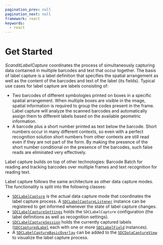 ```yaml
---
pagination_prev: null
pagination_next: null
framework: react
keywords:
  - react
---
```


# Get Started

_ScanditLabelCapture_ coordinates the process of simultaneously capturing data contained in multiple barcodes and text that occur together. The basis of label capture is a label definition that specifies the spatial arrangement as well as the content of the barcodes and text of the label (its fields). Typical use cases for label capture are labels consisting of:

* Two barcodes of different symbologies printed on boxes in a specific spatial arrangement. When multiple boxes are visible in the image, spatial information is required to group the codes present in the frame. Label capture will analyze the scanned barcodes and automatically assign them to different labels based on the available geometric information.
* A barcode plus a short number printed as text below the barcode. Short numbers occur in many different contexts, so even with a perfect recognition solution short numbers from other contexts are still read even if they are not part of the form. By making the presence of the short number conditional on the presence of the barcodes, such false reads are eliminated very effectively.

Label capture builds on top of other technologies: Barcode Batch for reading and tracking barcodes over multiple frames and text recognition for reading text.

Label capture follows the same architecture as other data capture modes. The functionality is split into the following classes:

* [`SDCLabelCapture`](https://docs.scandit.com/data-capture-sdk/react-native/label-capture/api/label-capture.html#class-scandit.datacapture.label.LabelCapture) is the actual data capture mode that coordinates the label capture process. A [`SDCLabelCaptureListener`](https://docs.scandit.com/data-capture-sdk/react-native/label-capture/api/label-capture-listener.html#interface-scandit.datacapture.label.ILabelCaptureListener) instance can be registered to get informed whenever the state of label capture changes.
* [`SDCLabelCaptureSettings`](https://docs.scandit.com/data-capture-sdk/react-native/label-capture/api/label-capture-settings.html#class-scandit.datacapture.label.LabelCaptureSettings) holds the `SDCLabelCapture` configuration (the label definitions as well as recognition settings).
* [`SDCLabelCaptureSession`](https://docs.scandit.com/data-capture-sdk/react-native/label-capture/api/label-capture-session.html#class-scandit.datacapture.label.LabelCaptureSession) holds the currently captured labels ([`SDCCapturedLabel`](https://docs.scandit.com/data-capture-sdk/react-native/label-capture/api/captured-label.html#class-scandit.datacapture.label.CapturedLabel) each with one or more [`SDCLabelField`](https://docs.scandit.com/data-capture-sdk/react-native/label-capture/api/label-field.html#class-scandit.datacapture.label.LabelField) instances).
* A [`SDCLabelCaptureBasicOverlay`](https://docs.scandit.com/data-capture-sdk/react-native/label-capture/api/ui/label-capture-basic-overlay.html#class-scandit.datacapture.label.ui.LabelCaptureBasicOverlay) can be added to the [`SDCDataCaptureView`](https://docs.scandit.com/data-capture-sdk/react-native/core/api/ui/data-capture-view.html#class-scandit.datacapture.core.ui.DataCaptureView) to visualize the label capture process.